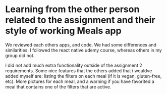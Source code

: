 # Learning from the other person related to the assignment and their style of working Meals app

We reviewed each others apps, and code. We had some differences and similarities. I followed the react native udemy course, whereas others in my group did not.

I did not add much extra functionality outside of the assignment 2 requirements. Some nice features that the others added that i wouldve added myself are: listing the filters on each meal (if it is vegan, gluten-free, etc). More pictures for each meal, and a warning if you have favorited a meal that contains one of the filters that are active.
